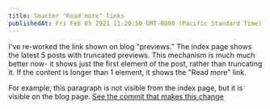 ```yaml
---
title: Smarter "Read more" links
publishedAt: Fri Feb 05 2021 11:20:50 GMT-0800 (Pacific Standard Time)
---
```


I've re-worked the link shown on blog "previews." The index page shows the latest 5 posts with truncated previews. This mechanism is much much better now- it shows just the first element of the post, rather than truncating it. If the content is longer than 1 element, it shows the "Read more" link.

For example, this paragraph is not visible from the index page, but it is visible on the blog page. [See the commit that makes this change](https://github.com/adamwong246/adamwong246.github.io/commit/120e34fab8b0ba60d9be59bcbb7f22a1c320d7d1#diff-61c1857aed97de1efb8eb25512cbde36c50463c909627fee4676867269e88704)
